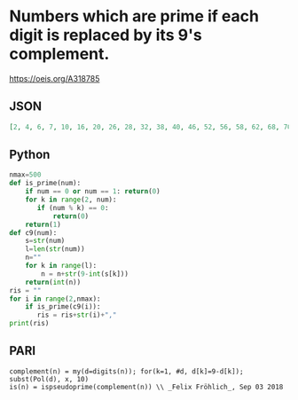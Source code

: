 # Numbers which are prime if each digit is replaced by its 9's complement\.
https://oeis.org/A318785
## JSON
```JSON
[2, 4, 6, 7, 10, 16, 20, 26, 28, 32, 38, 40, 46, 52, 56, 58, 62, 68, 70, 76, 80, 82, 86, 88, 92, 94, 96, 97, 112, 116, 118, 122, 136, 140, 142, 146, 160, 170, 172, 176, 178, 188, 190, 202, 212, 226, 230, 238, 242, 248, 256, 260, 266, 272, 280, 290, 298, 308, 316, 322, 326, 338, 340, 346, 352, 356, 358]
```
## Python
```Python
nmax=500
def is_prime(num):
    if num == 0 or num == 1: return(0)
    for k in range(2, num):
       if (num % k) == 0:
           return(0)
    return(1)
def c9(num):
    s=str(num)
    l=len(str(num))
    n=""
    for k in range(l):
        n = n+str(9-int(s[k]))
    return(int(n))
ris = ""
for i in range(2,nmax):
    if is_prime(c9(i)):
       ris = ris+str(i)+","
print(ris)
```
## PARI
```PARI
complement(n) = my(d=digits(n)); for(k=1, #d, d[k]=9-d[k]); subst(Pol(d), x, 10)
is(n) = ispseudoprime(complement(n)) \\ _Felix Fröhlich_, Sep 03 2018
```
